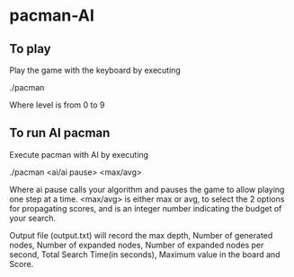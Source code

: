 # pacman-AI
## To play
Play the game with the keyboard by executing

./pacman <level>

Where level is from 0 to 9

## To run AI pacman 
Execute pacman with AI by executing

./pacman <level> <ai/ai pause> <max/avg> <budget>

Where ai pause calls your algorithm and pauses the game to allow playing one step at a time. <max/avg> is either max or avg, to select the 2 options for propagating scores, and <budget> is an integer number indicating the budget of your search.

Output file (output.txt) will record the max depth, Number of generated nodes, Number of expanded nodes, Number of expanded nodes per second, Total Search Time(in seconds), Maximum value in the board and Score.

